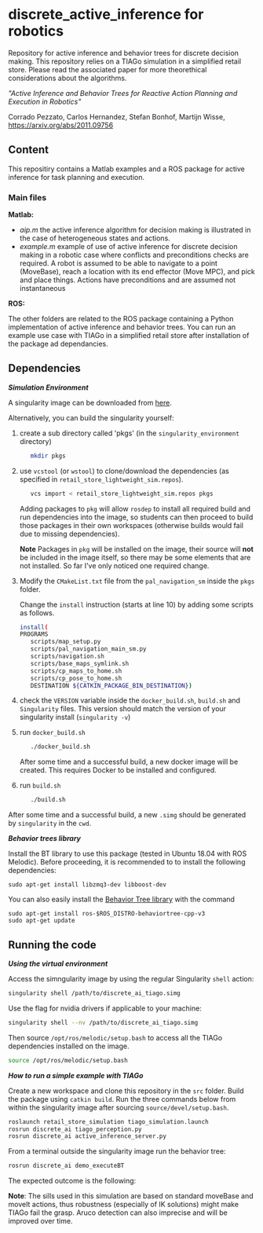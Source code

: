 # discrete_active_inference for robotics

Repository for active inference and behavior trees for discrete decision making. This repository relies on a TIAGo simulation in a simplified retail store. Please read the associated paper for more theorethical considerations about the algorithms. 

*"Active Inference and Behavior Trees for Reactive Action Planning and Execution in Robotics"*

Corrado Pezzato, Carlos Hernandez, Stefan Bonhof, Martijn Wisse, https://arxiv.org/abs/2011.09756

## Content
This repositiry contains a Matlab examples and a ROS package for active inference for task planning and execution. 

### Main files 
**Matlab:**
- *aip.m* the active inference algorithm for decision making is illustrated in the case of heterogeneous states and actions. 
- *example.m* example of use of active inference for discrete decision making in a robotic case where conflicts and preconditions checks are required. A robot is assumed to be able to navigate to a point (MoveBase), reach a location with its end effector (Move MPC), and pick and place things. Actions have preconditions and are assumed not instantaneous

**ROS:**

The other folders are related to the ROS package containing a Python implementation of active inference and behavior trees. You can run an example use case with TIAGo in a simplified retail store after installation of the package ad dependancies.   


## Dependencies

***Simulation Environment***

A singularity image can be downloaded from [here](https://drive.google.com/drive/folders/1DYuRWgCiiHCG4ck_7Pf_Kw4Kn-ZpZ-Oy?usp=sharing).

Alternatively, you can build the singularity yourself:
1. create a sub directory called 'pkgs' (in the `singularity_environment` directory)

   ```bash
      mkdir pkgs
   ```

2. use `vcstool` (or `wstool`) to clone/download the dependencies (as specified in `retail_store_lightweight_sim.repos`).

   ```bash
      vcs import < retail_store_lightweight_sim.repos pkgs
   ```

   Adding packages to `pkg` will allow `rosdep` to install all required build and run dependencies into the image, so students can then proceed to build those packages in their own workspaces (otherwise builds would fail due to missing dependencies).

   **Note**  Packages in `pkg` will be installed on the image, their source will **not** be included in the image itself, so there may be some elements that are not installed. So far I've only noticed one required change.

3. Modify the `CMakeList.txt` file from the `pal_navigation_sm` inside the `pkgs` folder.

   Change the `install` instruction (starts at line 10) by adding some scripts as follows.

   ```bash
   install(
   PROGRAMS
      scripts/map_setup.py
      scripts/pal_navigation_main_sm.py
      scripts/navigation.sh
      scripts/base_maps_symlink.sh
      scripts/cp_maps_to_home.sh
      scripts/cp_pose_to_home.sh
      DESTINATION ${CATKIN_PACKAGE_BIN_DESTINATION})
   ```

4. check the `VERSION` variable inside the `docker_build.sh`, `build.sh` and `Singularity` files. This version should match the version of your singularity install (`singularity -v`)

5. run `docker_build.sh`

   ```bash
      ./docker_build.sh
   ```

   After some time and a successful build, a new docker image will be created. This requires Docker to be installed and configured.

6. run `build.sh`

   ```bash
      ./build.sh
   ```

After some time and a successful build, a new `.simg` should be generated by `singularity` in the `cwd`.


***Behavior trees library***

Install the BT library to use this package (tested in Ubuntu 18.04 with ROS Melodic). Before proceeding, it is recommended to to install the following dependencies:

    sudo apt-get install libzmq3-dev libboost-dev

You can also easily install the [Behavior Tree library](https://github.com/BehaviorTree/BehaviorTree.CPP) with the command

    sudo apt-get install ros-$ROS_DISTRO-behaviortree-cpp-v3
    sudo apt-get update   

## Running the code

***Using the virtual environment***

Access the simngularity image by using the regular Singularity `shell` action:

```bash
singularity shell /path/to/discrete_ai_tiago.simg
```

Use the flag for nvidia drivers if applicable to your machine:

```bash
singularity shell --nv /path/to/discrete_ai_tiago.simg
```

Then source `/opt/ros/melodic/setup.bash` to access all the TIAGo dependencies installed on the image.

```bash
source /opt/ros/melodic/setup.bash
```

***How to run a simple example with TIAGo***

Create a new workspace and clone this repository in the `src` folder. Build the package using `catkin build`. Run the three commands below from within the singularity image after sourcing `source/devel/setup.bash`. 

```bash
roslaunch retail_store_simulation tiago_simulation.launch
rosrun discrete_ai tiago_perception.py
rosrun discrete_ai active_inference_server.py
```

From a terminal outside the singularity image run the behavior tree:

```bash
rosrun discrete_ai demo_executeBT
```
The expected outcome is the following:



**Note**: The sills used in this simulation are based on standard moveBase and moveIt actions, thus robustness (especially of IK solutions) might make TIAGo fail the grasp. Aruco detection can also imprecise and will be improved over time.  